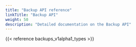```yaml
---
title: "Backup API reference"
linkTitle: "Backup API"
weight: 50
description: "Detailed documentation on the Backup API"
---
```


{{< reference backups_v1alpha1_types >}}
